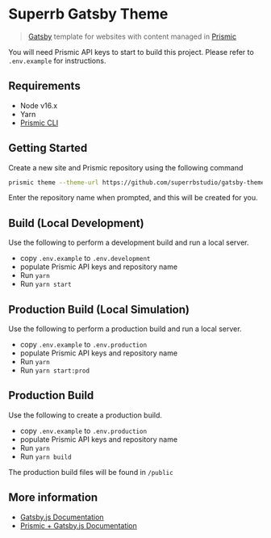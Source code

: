 # Superrb Gatsby Theme

> [Gatsby](https://www.gatsbyjs.org/) template for websites with content managed in [Prismic](https://prismic.io)

You will need Prismic API keys to start to build this project. Please refer to `.env.example` for instructions.

## Requirements

* Node v16.x
* Yarn
* [Prismic CLI](https://npmjs.com/package/prismic-cli)

## Getting Started

Create a new site and Prismic repository using the following command

```sh
prismic theme --theme-url https://github.com/superrbstudio/gatsby-theme
```

Enter the repository name when prompted, and this will be created for you.

## Build (Local Development)

Use the following to perform a development build and run a local server.
* copy `.env.example` to `.env.development`
* populate Prismic API keys and repository name
* Run `yarn`
* Run `yarn start`

## Production Build (Local Simulation)

Use the following to perform a production build and run a local server.
* copy `.env.example` to `.env.production`
* populate Prismic API keys and repository name
* Run `yarn`
* Run `yarn start:prod`

## Production Build

Use the following to create a production build.
* copy `.env.example` to `.env.production`
* populate Prismic API keys and repository name
* Run `yarn`
* Run `yarn build`

The production build files will be found in `/public`

## More information

* [Gatsby.js Documentation](https://v4.gatsbyjs.com/docs/)
* [Prismic + Gatsby.js Documentation](https://prismic.io/docs/technologies/gatsby)
